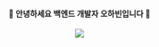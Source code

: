 <div align="center">
  
  #### 👋 안녕하세요 백엔드 개발자 오하빈입니다 👋

  <img src="https://github-readme-stats.vercel.app/api?username=HABINOH&theme=vue&show_icons=true"/>
</div>




<!--
**HABINOH/HABINOH** is a ✨ _special_ ✨ repository because its `README.md` (this file) appears on your GitHub profile.

Here are some ideas to get you started:

- 🔭 I’m currently working on ...
- 🌱 I’m currently learning ...
- 👯 I’m looking to collaborate on ...
- 🤔 I’m looking for help with ...
- 💬 Ask me about ...
- 📫 How to reach me: ...
- 😄 Pronouns: ...
- ⚡ Fun fact: ...
-->
